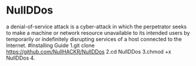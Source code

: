 # NullDDos
a denial-of-service attack is a cyber-attack in which the perpetrator seeks to make a machine or network resource unavailable to its intended users by temporarily or indefinitely disrupting services of a host connected to the Internet.
#Installing Guide
1.git clone https://github.com/NullHACKR/NullDDos
2.cd NullDDos
3.chmod +x NullDDos
4.
